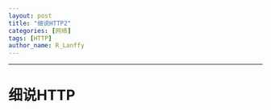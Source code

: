 ```yaml
---
layout: post
title: "细说HTTP2"
categories: [网络]
tags: [HTTP]
author_name: R_Lanffy
---
```

---

# 细说HTTP
